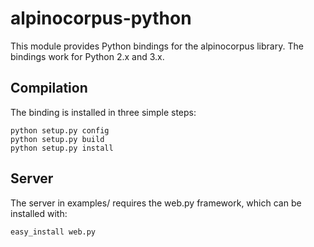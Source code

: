 # alpinocorpus-python

This module provides Python bindings for the alpinocorpus library. The
bindings work for Python 2.x and 3.x.

## Compilation

The binding is installed in three simple steps:

~~~
python setup.py config
python setup.py build
python setup.py install
~~~

## Server

The server in examples/ requires the web.py framework, which can be
installed with:

~~~
easy_install web.py
~~~
